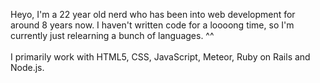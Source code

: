 Heyo, I'm a 22 year old nerd who has been into web development for around 8 years now. I haven't written code for a loooong time, so I'm currently just relearning a bunch of languages. ^^
<br>
<br>
I primarily work with HTML5, CSS, JavaScript, Meteor, Ruby on Rails and Node.js.

<!---
lapislazuli64/lapislazuli64 is a ✨ special ✨ repository because its `README.md` (this file) appears on your GitHub profile.
You can click the Preview link to take a look at your changes.
--->
